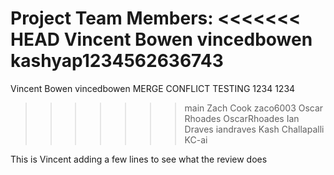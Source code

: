 Project Team Members:
<<<<<<< HEAD
Vincent Bowen vincedbowen kashyap1234562636743
=======
Vincent Bowen vincedbowen MERGE CONFLICT TESTING 1234 1234 
>>>>>>> main
Zach Cook zaco6003
Oscar Rhoades OscarRhoades
Ian Draves iandraves
Kash Challapalli KC-ai

This is Vincent adding a few lines
to see what the review does
